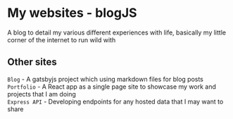 # My websites - blogJS
A blog to detail my various different experiences with life, basically my little corner of the internet to run wild with

## Other sites 

`Blog` - A gatsbyjs project which using markdown files for blog posts  
`Portfolio` - A React app as a single page site to showcase my work and projects that I am doing   
`Express API` - Developing endpoints for any hosted data that I may want to share  
